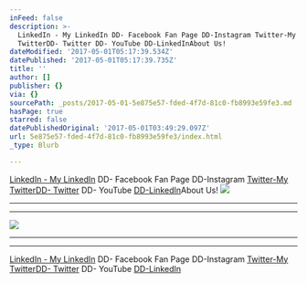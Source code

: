 ```yaml
---
inFeed: false
description: >-
  LinkedIn - My LinkedIn DD- Facebook Fan Page DD-Instagram Twitter-My
  TwitterDD- Twitter DD- YouTube DD-LinkedInAbout Us!
dateModified: '2017-05-01T05:17:39.534Z'
datePublished: '2017-05-01T05:17:39.735Z'
title: ''
author: []
publisher: {}
via: {}
sourcePath: _posts/2017-05-01-5e875e57-fded-4f7d-81c0-fb8993e59fe3.md
hasPage: true
starred: false
datePublishedOriginal: '2017-05-01T03:49:29.097Z'
url: 5e875e57-fded-4f7d-81c0-fb8993e59fe3/index.html
_type: Blurb

---
```

[LinkedIn - My LinkedIn][0] DD- Facebook Fan Page DD-Instagram [Twitter-My Twitter][1][DD- Twitter][2] DD- YouTube [DD-LinkedIn][3]About Us!
![](https://the-grid-user-content.s3-us-west-2.amazonaws.com/7ee703cc-8acd-4c8e-8bd7-ded94df8af33.png)

---

---

![](https://the-grid-user-content.s3-us-west-2.amazonaws.com/e0c8ef8c-c377-472d-890f-960263cd8326.jpg)

---

---

[LinkedIn - My LinkedIn][0] DD- Facebook Fan Page DD-Instagram [Twitter-My Twitter][1][DD- Twitter][2] DD- YouTube [DD-LinkedIn][3]

[0]: https://www.linkedin.com/in/paul-larsen-a5bb461 "LinkedIn - Paul Larsen"
[1]: http://PaulLarsen5/ "Twitter - My Twitter"
[2]: http://DesmondDavidLLC/ "Desmond David LLC's - Twitter"
[3]: http://www.linkedin.com/company/desmond-david "LinkedIn - Desmond David, LLC"